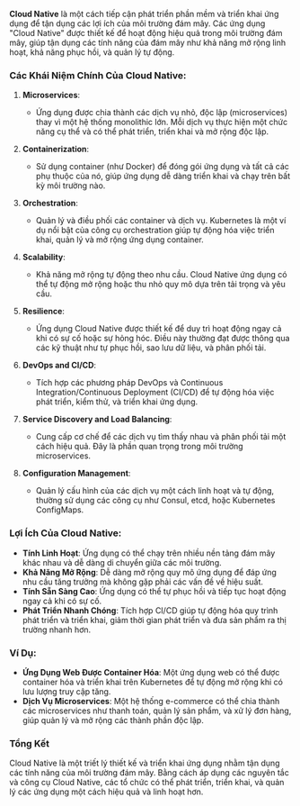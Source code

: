 **Cloud Native** là một cách tiếp cận phát triển phần mềm và triển khai ứng dụng để tận dụng các lợi ích của môi trường đám mây. Các ứng dụng "Cloud Native" được thiết kế để hoạt động hiệu quả trong môi trường đám mây, giúp tận dụng các tính năng của đám mây như khả năng mở rộng linh hoạt, khả năng phục hồi, và quản lý tự động.

### Các Khái Niệm Chính Của Cloud Native:

1. **Microservices**:
   - Ứng dụng được chia thành các dịch vụ nhỏ, độc lập (microservices) thay vì một hệ thống monolithic lớn. Mỗi dịch vụ thực hiện một chức năng cụ thể và có thể phát triển, triển khai và mở rộng độc lập.

2. **Containerization**:
   - Sử dụng container (như Docker) để đóng gói ứng dụng và tất cả các phụ thuộc của nó, giúp ứng dụng dễ dàng triển khai và chạy trên bất kỳ môi trường nào.

3. **Orchestration**:
   - Quản lý và điều phối các container và dịch vụ. Kubernetes là một ví dụ nổi bật của công cụ orchestration giúp tự động hóa việc triển khai, quản lý và mở rộng ứng dụng container.

4. **Scalability**:
   - Khả năng mở rộng tự động theo nhu cầu. Cloud Native ứng dụng có thể tự động mở rộng hoặc thu nhỏ quy mô dựa trên tải trọng và yêu cầu.

5. **Resilience**:
   - Ứng dụng Cloud Native được thiết kế để duy trì hoạt động ngay cả khi có sự cố hoặc sự hỏng hóc. Điều này thường đạt được thông qua các kỹ thuật như tự phục hồi, sao lưu dữ liệu, và phân phối tải.

6. **DevOps and CI/CD**:
   - Tích hợp các phương pháp DevOps và Continuous Integration/Continuous Deployment (CI/CD) để tự động hóa việc phát triển, kiểm thử, và triển khai ứng dụng.

7. **Service Discovery and Load Balancing**:
   - Cung cấp cơ chế để các dịch vụ tìm thấy nhau và phân phối tải một cách hiệu quả. Đây là phần quan trọng trong môi trường microservices.

8. **Configuration Management**:
   - Quản lý cấu hình của các dịch vụ một cách linh hoạt và tự động, thường sử dụng các công cụ như Consul, etcd, hoặc Kubernetes ConfigMaps.

### Lợi Ích Của Cloud Native:

- **Tính Linh Hoạt**: Ứng dụng có thể chạy trên nhiều nền tảng đám mây khác nhau và dễ dàng di chuyển giữa các môi trường.
- **Khả Năng Mở Rộng**: Dễ dàng mở rộng quy mô ứng dụng để đáp ứng nhu cầu tăng trưởng mà không gặp phải các vấn đề về hiệu suất.
- **Tính Sẵn Sàng Cao**: Ứng dụng có thể tự phục hồi và tiếp tục hoạt động ngay cả khi có sự cố.
- **Phát Triển Nhanh Chóng**: Tích hợp CI/CD giúp tự động hóa quy trình phát triển và triển khai, giảm thời gian phát triển và đưa sản phẩm ra thị trường nhanh hơn.

### Ví Dụ:

- **Ứng Dụng Web Được Container Hóa**: Một ứng dụng web có thể được container hóa và triển khai trên Kubernetes để tự động mở rộng khi có lưu lượng truy cập tăng.
- **Dịch Vụ Microservices**: Một hệ thống e-commerce có thể chia thành các microservices như thanh toán, quản lý sản phẩm, và xử lý đơn hàng, giúp quản lý và mở rộng các thành phần độc lập.

### Tổng Kết

Cloud Native là một triết lý thiết kế và triển khai ứng dụng nhằm tận dụng các tính năng của môi trường đám mây. Bằng cách áp dụng các nguyên tắc và công cụ Cloud Native, các tổ chức có thể phát triển, triển khai, và quản lý các ứng dụng một cách hiệu quả và linh hoạt hơn.

